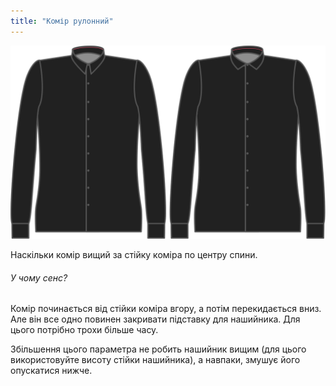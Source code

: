 ```yaml
---
title: "Комір рулонний"
---
```


![Комір рулонний](collarroll.svg)

Наскільки комір вищий за стійку коміра по центру спини.

<Note>

###### У чому сенс?

Комір починається від стійки коміра вгору, а потім перекидається вниз. Але він все одно повинен закривати підставку для нашийника. Для цього потрібно трохи більше часу.

Збільшення цього параметра не робить нашийник вищим (для цього використовуйте висоту стійки нашийника), а навпаки, змушує його опускатися нижче.

</Note>




